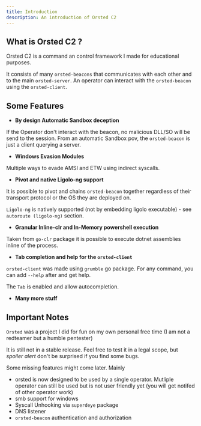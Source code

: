 ```yaml
---
title: Introduction
description: An introduction of Orsted C2
---
```


## What is Orsted C2 ?

Orsted C2 is a command an control framework I made for educational purposes.

It consists of many `orsted-beacons` that communicates with each other and to the main `orsted-server`. An operator can interact with the `orsted-beacon` using the `orsted-client`.


## Some Features

- **By design Automatic Sandbox deception**

If the Operator don't interact with the beacon, no malicious DLL/SO will be send to the session. From an automatic Sandbox pov, the `orsted-beacon` is just a client querying a server.

- **Windows Evasion Modules**

Multiple ways to evade AMSI and ETW using indirect syscalls.

- **Pivot and native Ligolo-ng support**

It is possible to pivot and chains `orsted-beacon` together regardless of their transport protocol or the OS they are deployed on. 

`Ligolo-ng` is natively supported (not by embedding ligolo executable) - see `autoroute (ligolo-ng)` section.

- **Granular Inline-clr and In-Memory powershell execution**

Taken from `go-clr` package it is possible to execute dotnet assemblies inline of the process.

- **Tab completion and help for the `orsted-client`**

`orsted-client` was made using `grumble` go package. For any command, you can add `--help` after and get help.

The `Tab` is enabled and allow autocompletion.

- **Many more stuff**

## Important Notes

`Orsted` was a project I did for fun on my own personal free time (I am not a redteamer but a humble pentester)

It is still not in a stable release. Feel free to test it in a legal scope, but _spoiler alert_ don't be surprised if you find some bugs.

Some missing features might come later. Mainly

- orsted is now designed to be used by a single operator. Mutliple operator can still be used but is not user friendly yet (you will get notifed of other operator work)
- smb support for windows
- Syscall Unhooking via `superdeye` package
- DNS listener
- `orsted-beacon` authentication and authorization
